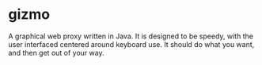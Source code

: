 gizmo
=====

A graphical web proxy written in Java. It is designed to be speedy, with the user interfaced centered around keyboard use. It should do what you want, and then get out of your way.
